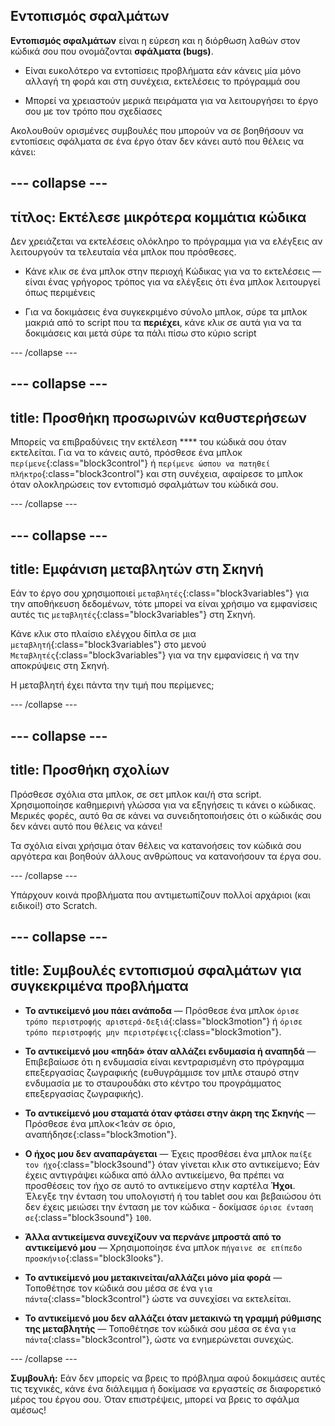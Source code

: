 ## Εντοπισμός σφαλμάτων

**Εντοπισμός σφαλμάτων** είναι η εύρεση και η διόρθωση λαθών στον κώδικά σου που ονομάζονται **σφάλματα (bugs)**.

* Είναι ευκολότερο να εντοπίσεις προβλήματα εάν κάνεις μία μόνο αλλαγή τη φορά και στη συνέχεια, εκτελέσεις το πρόγραμμά σου

* Μπορεί να χρειαστούν μερικά πειράματα για να λειτουργήσει το έργο σου με τον τρόπο που σχεδίασες

Ακολουθούν ορισμένες συμβουλές που μπορούν να σε βοηθήσουν να εντοπίσεις σφάλματα σε ένα έργο όταν δεν κάνει αυτό που θέλεις να κάνει:

--- collapse ---
---
τίτλος: Εκτέλεσε μικρότερα κομμάτια κώδικα
---

Δεν χρειάζεται να εκτελέσεις ολόκληρο το πρόγραμμα για να ελέγξεις αν λειτουργούν τα τελευταία νέα μπλοκ που πρόσθεσες.

* Κάνε κλικ σε ένα μπλοκ στην περιοχή Κώδικας για να το εκτελέσεις — είναι ένας γρήγορος τρόπος για να ελέγξεις ότι ένα μπλοκ λειτουργεί όπως περιμένεις

* Για να δοκιμάσεις ένα συγκεκριμένο σύνολο μπλοκ, σύρε τα μπλοκ μακριά από το script που τα **περιέχει**, κάνε κλικ σε αυτά για να τα δοκιμάσεις και μετά σύρε τα πάλι πίσω στο κύριο script

--- /collapse ---

--- collapse ---
---
title: Προσθήκη προσωρινών καθυστερήσεων
---

Μπορείς να επιβραδύνεις την εκτέλεση **** του κώδικά σου όταν εκτελείται. Για να το κάνεις αυτό, πρόσθεσε ένα μπλοκ `περίμενε`{:class="block3control"} ή `περίμενε ώσπου να πατηθεί πλήκτρο`{:class="block3control"} και στη συνέχεια, αφαίρεσε το μπλοκ όταν ολοκληρώσεις τον εντοπισμό σφαλμάτων του κώδικά σου.

--- /collapse ---

--- collapse ---
---
title: Εμφάνιση μεταβλητών στη Σκηνή
---

Εάν το έργο σου χρησιμοποιεί `μεταβλητές`{:class="block3variables"} για την αποθήκευση δεδομένων, τότε μπορεί να είναι χρήσιμο να εμφανίσεις αυτές τις `μεταβλητές`{:class="block3variables"} στη Σκηνή.

Κάνε κλικ στο πλαίσιο ελέγχου δίπλα σε μια `μεταβλητή`{:class="block3variables"} στο μενού `Μεταβλητές`{:class="block3variables"} για να την εμφανίσεις ή να την αποκρύψεις στη Σκηνή.

Η μεταβλητή έχει πάντα την τιμή που περίμενες;

--- /collapse ---

--- collapse ---
---
title: Προσθήκη σχολίων
---

Πρόσθεσε σχόλια στα μπλοκ, σε σετ μπλοκ και/ή στα script. Χρησιμοποίησε καθημερινή γλώσσα για να εξηγήσεις τι κάνει ο κώδικας. Μερικές φορές, αυτό θα σε κάνει να συνειδητοποιήσεις ότι ο κώδικάς σου δεν κάνει αυτό που θέλεις να κάνει!

Τα σχόλια είναι χρήσιμα όταν θέλεις να κατανοήσεις τον κώδικά σου αργότερα και βοηθούν άλλους ανθρώπους να κατανοήσουν τα έργα σου.

--- /collapse ---


Υπάρχουν κοινά προβλήματα που αντιμετωπίζουν πολλοί αρχάριοι (και ειδικοί!) στο Scratch.

--- collapse ---
---
title: Συμβουλές εντοπισμού σφαλμάτων για συγκεκριμένα προβλήματα
---

+ **Το αντικείμενό μου πάει ανάποδα** — Πρόσθεσε ένα μπλοκ `όρισε τρόπο περιστροφής αριστερά-δεξιά`{:class="block3motion"} ή `όρισε τρόπο περιστροφής μην περιστρέψεις`{:class="block3motion"}.

+ **Το αντικείμενό μου «πηδά» όταν αλλάζει ενδυμασία ή αναπηδά** — Επιβεβαίωσε ότι η ενδυμασία είναι κεντραρισμένη στο πρόγραμμα επεξεργασίας ζωγραφικής (ευθυγράμμισε τον μπλε σταυρό στην ενδυμασία με το σταυρουδάκι στο κέντρο του προγράμματος επεξεργασίας ζωγραφικής).

+ **Το αντικείμενό μου σταματά όταν φτάσει στην άκρη της Σκηνής** — Πρόσθεσε ένα μπλοκ<1εάν σε όριο, αναπήδησε</code>{:class="block3motion"}.

+ **Ο ήχος μου δεν αναπαράγεται** — Έχεις προσθέσει ένα μπλοκ `παίξε τον ήχο`{:class="block3sound"} όταν γίνεται κλικ στο αντικείμενο; Εάν έχεις αντιγράψει κώδικα από άλλο αντικείμενο, θα πρέπει να προσθέσεις τον ήχο σε αυτό το αντικείμενο στην καρτέλα **Ήχοι**. Έλεγξε την ένταση του υπολογιστή ή του tablet σου και βεβαιώσου ότι δεν έχεις μειώσει την ένταση με τον κώδικα - δοκίμασε `όρισε ένταση σε`{:class="block3sound"} `100`.

+ **Άλλα αντικείμενα συνεχίζουν να περνάνε μπροστά από το αντικείμενό μου** — Χρησιμοποίησε ένα μπλοκ `πήγαινε σε επίπεδο προσκήνιο`{:class="block3looks"}.

+ **Το αντικείμενό μου μετακινείται/αλλάζει μόνο μία φορά** — Τοποθέτησε τον κώδικά σου μέσα σε ένα `για πάντα`{:class="block3control"} ώστε να συνεχίσει να εκτελείται.

+ **Το αντικείμενό μου δεν αλλάζει όταν μετακινώ τη γραμμή ρύθμισης της μεταβλητής** — Τοποθέτησε τον κώδικά σου μέσα σε ένα `για πάντα`{:class="block3control"}, ώστε να ενημερώνεται συνεχώς.

--- /collapse ---

**Συμβουλή:** Εάν δεν μπορείς να βρεις το πρόβλημα αφού δοκιμάσεις αυτές τις τεχνικές, κάνε ένα διάλειμμα ή δοκίμασε να εργαστείς σε διαφορετικό μέρος του έργου σου. Όταν επιστρέψεις, μπορεί να βρεις το σφάλμα αμέσως!

